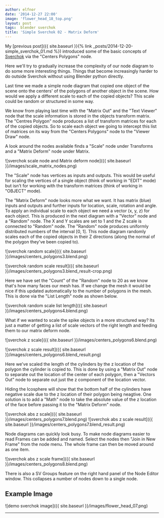 ```yaml
---
author: elfnor
date: '2014-12-27 22:00'
image: 'flower_head_18_top.png'
layout: post
tags:  blender sverchok
title: 'Simple Sverchok 02 - Matrix Deform'
---
```


My [previous post]({{ site.baseurl }}{% link _posts/2014-12-20-simple_sverchok_01.md %}) introduced some of the basic concepts of [Sverchok](http://nikitron.cc.ua/sverchok_en.html) via the \"Centers Polygons\" node.

Here we\'ll try to gradually increase the complexity of our node diagram to do some more interesting things. Things that become increasingly harder to do outside Sverchok without using Blender python directly.

Last time we made a simple node diagram that copied one object of the scene onto the centers\' of the polygons of another object in the scene. How would we apply a different scale to each of the copied objects? This scale could be random or structured in some way.

We know from playing last time with the \"Matrix Out\" and the \"Text Viewer\" node that the scale information is stored in the objects transform matrix. The \"Centres Polygon\" node produces a list of transform matrices for each of the copied objects. So to scale each object we going to intercept this list of matrices on its way from the \"Centers Polygons\" node to the \"Viewer Draw\" node.

A look around the nodes available finds a \"Scale\" node under Transforms and a \"Matrix Deform\" node under Matrix.

![sverchok scale node and Matrix deform node]({{ site.baseurl }}/images/scale_matrix_nodes.png)

The \"Scale\" node has vertices as inputs and outputs. This would be useful for scaling the vertices of a single object (think of working in \"EDIT\" mode) but isn\'t for working with the transform matrices (think of working in \"OBJECT\" mode).

The \"Matrix Deform\" node looks more what we want. It has matrix (blue) inputs and outputs and further inputs for location, scale, rotation and angle. To apply an individual scale to each object we need a vector (x, y, z) for each object. This is produced in the next diagram with a \"Vector\" node and a \"Random\" node. The X and Y scales are set to 1 and the Z scale is connected to \"Random\" node. The \"Random\" node produces uniformly distributed numbers of the interval \[0, 1\]. This node diagram randomly scales each of the copied objects in their Z directions (along the normal of the polygon they\'ve been copied to).

![sverchok random scale]({{ site.baseurl }}/images/centers_polygons3.blend.png)

![sverchok random scale result]({{ site.baseurl }}/images/centers_polygons3.blend_result-crop.png)

Here we have set the \"Count\" of the \"Random\" node to 20 as we know that\'s how many faces our mesh has. If we change the mesh it would be nice if this updated automatically to the number of polygons in the mesh. This is done via the \"List Length\" node as shown below.

![sverchok random scale list length]({{ site.baseurl }}/images/centers_polygons4.blend.png)

What if we wanted to scale the spike objects in a more structured way? Its just a matter of getting a list of scale vectors of the right length and feeding them to our matrix deform node.

![sverchok z scale]({{ site.baseurl }}/images/centers_polygons6.blend.png)

![sverchok z scale result]({{ site.baseurl }}/images/centers_polygons6.blend_result.png)

Here we\'ve scaled the length of the cylinders by the z location of the polygon the cylinder is copied to. This is done by using a \"Matrix Out\" node to separate out the location of the center of each polygon, then a \"Vectors Out\" node to separate out just the z component of the location vector.

Hiding the Icosphere will show that the bottom half of the cylinders have negative scale due to the z location of their polygon being neagtive. One solution is to add a \"Math\" node to take the absolute value of the z location of the face before passing it to the \"Matrix Deform\" node.

![sverchok abs z scale]({{ site.baseurl }}/images/centers_polygons7.blend.png)
![sverchok abs z scale result]({{ site.baseurl }}/images/centers_polygons7.blend_result.png)

Node diagrams can quickly look busy. To make node diagrams easier to read Frames can be added and named. Select the nodes then \"Join in New Frame\" from the node menu. The whole frame can then be moved around as one item.

![sverchok abs z scale frame]({{ site.baseurl }}/images/centers_polygons8.blend.png)

There is also a SV Groups feature on the right hand panel of the Node Editor window. This collapses a number of nodes down to a single node.

## Example Image

![demo sverchok image]({{ site.baseurl }}/images/flower_head_07.png)

------------------------------------------------------------------------
